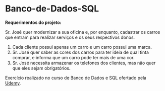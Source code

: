 # Banco-de-Dados-SQL

**Requerimentos do projeto:**

Sr. José quer modernizar a sua oficina e, por enquanto, cadastrar os carros que entram para realizar serviços e os seus respectivos donos. 

1. Cada cliente possui apenas um carro e um carro possui uma marca.
2. Sr. José quer saber as cores dos carros para ter ideia de qual tinta comprar, e informa que um carro pode ter mais de uma cor.
3. Sr. José necessita armazenar os telefones dos clientes, mas não quer que eles sejam obrigatórios.

Exercício realizado no curso de Banco de Dados e SQL ofertado pela [Udemy](https://www.udemy.com/course/bancos-de-dados-relacionais-basico-avancado).
